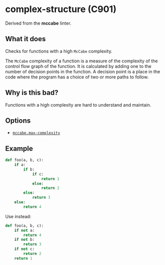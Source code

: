 # complex-structure (C901)

Derived from the **mccabe** linter.

## What it does
Checks for functions with a high `McCabe` complexity.

The `McCabe` complexity of a function is a measure of the complexity of the
control flow graph of the function. It is calculated by adding one to the
number of decision points in the function. A decision point is a place in
the code where the program has a choice of two or more paths to follow.

## Why is this bad?
Functions with a high complexity are hard to understand and maintain.

## Options

* [`mccabe.max-complexity`]

## Example
```python
def foo(a, b, c):
    if a:
        if b:
            if c:
                return 1
            else:
                return 2
        else:
            return 3
    else:
        return 4
```

Use instead:
```python
def foo(a, b, c):
    if not a:
        return 4
    if not b:
        return 3
    if not c:
        return 2
    return 1
```

[`mccabe.max-complexity`]: ../../settings#max-complexity